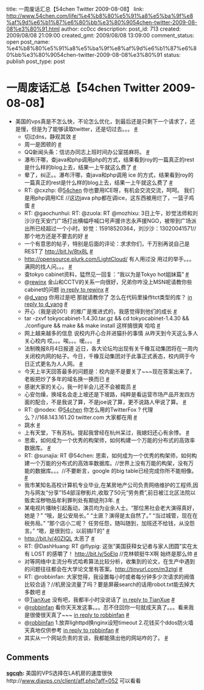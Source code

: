 title: 一周废话汇总【54chen Twitter 2009-08-08】
link: http://www.54chen.com/life/%e4%b8%80%e5%91%a8%e5%ba%9f%e8%af%9d%e6%b1%87%e6%80%bb%e3%80%9054chen-twitter-2009-08-08%e3%80%91.html
author: cc0cc
description: 
post_id: 713
created: 2009/08/08 21:09:00
created_gmt: 2009/08/08 13:09:00
comment_status: open
post_name: %e4%b8%80%e5%91%a8%e5%ba%9f%e8%af%9d%e6%b1%87%e6%80%bb%e3%80%9054chen-twitter-2009-08-08%e3%80%91
status: publish
post_type: post

# 一周废话汇总【54chen Twitter 2009-08-08】

* 美国的vps真是不怎么快，不论怎么优化，到最后还是只剩下一个请求了，还是慢，但是为了能够读取twitter，还是切过去。。。 [#](http://twitter.com/54chen/statuses/3084067578)
  * 切过dns，静观其效 [#](http://twitter.com/54chen/statuses/3084253353)
  * 周一是困顿的 [#](http://twitter.com/54chen/statuses/3096318597)
  * QQ新闻头条：信访办同志上班时间办公室搓麻将。 [#](http://twitter.com/54chen/statuses/3096663983)
  * 瀑布汗哪，查java和php调用php的方式，结果看到roy的一篇真正的rest是什么样的blog上去，结果一上午就这么费了 [#](http://twitter.com/54chen/statuses/3097787035)
  * 晕了，纠正。。瀑布汗哪，查java和php调用 ice 的方式，结果看到roy的一篇真正的rest是什么样的blog上去，结果一上午就这么费了 [#](http://twitter.com/54chen/statuses/3097797627)
  * RT: @cxzhp: @[54chen](http://twitter.com/54chen) 你也要用ICE呀，有机会交流交流，呵呵。 我们是用php调用ICE //这边java php都在调ice，这东西被用烂了，一篮子鸡蛋 [#](http://twitter.com/54chen/statuses/3099348408)
  * RT: @gaochunhui: RT: @zuola: RT @mozhixu: 3日上午，妙觉法师和刘沙沙在天安门广场打出横幅呼喊口号声援许志永声援NGO，被带到广场派出所已经超过一个小时。妙觉：15918520364，刘沙沙：13020041571//那个地方还是不要去的好 [#](http://twitter.com/54chen/statuses/3099379767)
  * 一个有意思的帖子，特别是后面的评论：求求你们，千万别再说自己是REST了 <http://bit.ly/8tx8L> [#](http://twitter.com/54chen/statuses/3099475147)
  * <http://opensource.plurk.com/LightCloud/> 有人用过没 用过的举手。。。满网的找人问。。。 [#](http://twitter.com/54chen/statuses/3101159227)
  * 查tokyo cabinet资料，猛然见一回复：“我以为是Tokyo hot姐妹篇” [#](http://twitter.com/54chen/statuses/3101781964)
  * @[rewinx](http://twitter.com/rewinx) 金山和CCTV的关系一向很好，兄弟你咋没上MSN呢请教你些cabinet的问题 [in reply to rewinx](http://twitter.com/rewinx/statuses/3101981311) [#](http://twitter.com/54chen/statuses/3102048334)
  * @[d_yang](http://twitter.com/d_yang) 你用过是吧 那就请教你了 怎么在代码里操作tct类型的库？ [in reply to d_yang](http://twitter.com/d_yang/statuses/3102103579) [#](http://twitter.com/54chen/statuses/3102163284)
  * 开心（我是说001）的推广是推进式的，我感觉得到他们的成长 [#](http://twitter.com/54chen/statuses/3116266688)
  * tar -zxvf tokyocabinet-1.4.30.tar.gz && cd tokyocabinet-1.4.30 && ./configure && make && make install 这样搞很爽 哈哈 [#](http://twitter.com/54chen/statuses/3117999776)
  * 网上越来越多的信息 说校内开心合并进猫扑的事情 从昨天到今天这么多人关心校内 哎。。。唉。。。嗳。。。 [#](http://twitter.com/54chen/statuses/3119713656)
  * 法制晚报8月4日报道 近日，各大论坛均出现有关千橡互动集团将在一周内关闭校内网的帖子。今日，千橡互动集团对于此事正式表态，校内网于今日正式更名为人人网。 [#](http://twitter.com/54chen/statuses/3119997904)
  * 今天上半天回答最多的问题是：校内是不是要关了~~~现在答案出来了，老板把炒了多年的域名换一换而已 [#](http://twitter.com/54chen/statuses/3120486838)
  * 感谢大家的关心，我一时半会儿还不会被裁员 [#](http://twitter.com/54chen/statuses/3120521180)
  * 心安勿燥，换域名会走上坡还是下坡路，纯粹是看运营市场产品开发四方面的配合，不是我说了算，不是joe说了算，更不说路人甲说了算。 [#](http://twitter.com/54chen/statuses/3120670951)
  * RT: @nodex: @[54chen](http://twitter.com/54chen) 你怎么用的TwitterFox ? 代理么？//168.143.161.20 twitter.com 大家都在用 [#](http://twitter.com/54chen/statuses/3120791772)
  * 跳水 [#](http://twitter.com/54chen/statuses/3138832241)
  * 上有天堂，下有苏杭。提起我曾经在杭州呆过，我媳妇还心有余悸。 [#](http://twitter.com/54chen/statuses/3145340308)
  * 思索，如何成为一个优秀的构架师，如何构建一个万能的分布式的高效率数据库。 [#](http://twitter.com/54chen/statuses/3146967962)
  * RT: @sunajia: RT @54chen: 思索，如何成为一个优秀的构架师，如何构建一个万能的分布式的高效率数据库。//世界上没有万能的构架，没有万能的数据库。。。//不要断言，google 的big table已经完成你所不能相像。 [#](http://twitter.com/54chen/statuses/3147120935)
  * 我市某知名高校计算机专业毕业,在某房地产公司负责网络维护的工程师,因为与网友“分享”154部淫秽影片,收取了50元“劳务费”,前日被江北区法院以贩卖淫秽物品牟利罪判处有期徒刑3年. [#](http://twitter.com/54chen/statuses/3158786646)
  * 某电视片播映引起轰动，演员均为业余人士。“那位黑社会老大演得真好，她是？” “哦，是公安局长。” “土匪？演得是太自然了。” “当过城管，现在在税务局。” “那个店小二呢？ 任劳任怨，随叫随到，加班还不给钱，从没怨言。” “嗯，是很到位，以前搞IT的" [#](http://twitter.com/54chen/statuses/3160178527)
  * <http://bit.ly/40ZIQL> 太恶了 [#](http://twitter.com/54chen/statuses/3160695405)
  * RT: @DashHuang: RT @flypig: 这张“美国获释女记者与家人团圆”实在太有 LOST 的感嚼了！ <http://bit.ly/5oElq> //克林顿挺牛X啊 始终是那么帅 [#](http://twitter.com/54chen/statuses/3161992365)
  * 对等网络中主流分布式哈希算法比较分析，收集到的论文，在生产中遇到的问题往往都会在大学论文里有答案。http://tinyurl.com/m3ztgl [#](http://twitter.com/54chen/statuses/3163041341)
  * RT: @robbinfan: 大家觉得，我设置每小时或者每分钟多少次请求的阀值比较合适？//机房没流量了吗？要是屏蔽search的话用robot.txt能去掉大多数吧 [#](http://twitter.com/54chen/statuses/3163439756)
  * @[TianXue](http://twitter.com/TianXue) 没有吧，我都半小时没说话了 [in reply to TianXue](http://twitter.com/TianXue/statuses/3163485128) [#](http://twitter.com/54chen/statuses/3163589769)
  * @[robbinfan](http://twitter.com/robbinfan) 看你天天发这事。。。忍不住回你一句就成天真了。。。看来我是很傻很天真了~~~ [in reply to robbinfan](http://twitter.com/robbinfan/statuses/3163647223) [#](http://twitter.com/54chen/statuses/3163690001)
  * @[robbinfan](http://twitter.com/robbinfan) 1.放弃lighttpd换nginx设短timeout 2.花钱买个ddos防火墙 天真地仅供参考 [in reply to robbinfan](http://twitter.com/robbinfan/statuses/3163654678) [#](http://twitter.com/54chen/statuses/3163732065)
  * 其实从一个网站负责的言谈，我都能猜出他的网站咋的了。 [#](http://twitter.com/54chen/statuses/3163979453)

## Comments

**[sgcqh](#10920 "2009-08-09 11:32:59"):** 美国的VPS选择在LA机房的速度很快http://www.diavps.cn/client/aff.php?aff=052 可以看看

